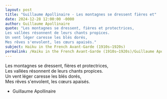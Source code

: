 ```yaml
---
layout: post
title: "Guillaume Apollinaire - Les montagnes se dressent fières et"
date: 2024-12-28 12:00:00 -0000
author: Guillaume Apollinaire
quote: "Les montagnes se dressent, fières et protectrices,  
Les vallées résonnent de leurs chants propices.  
Un vent léger caresse les blés dorés,  
Mes rêves s'envolent, les cœurs apaisés."
subject: Haiku in the French Avant-Garde (1910s–1920s)
permalink: /Haiku in the French Avant-Garde (1910s–1920s)/Guillaume Apollinaire/Guillaume Apollinaire - Les montagnes se dressent fières et
---
```


Les montagnes se dressent, fières et protectrices,  
Les vallées résonnent de leurs chants propices.  
Un vent léger caresse les blés dorés,  
Mes rêves s'envolent, les cœurs apaisés.

- Guillaume Apollinaire
